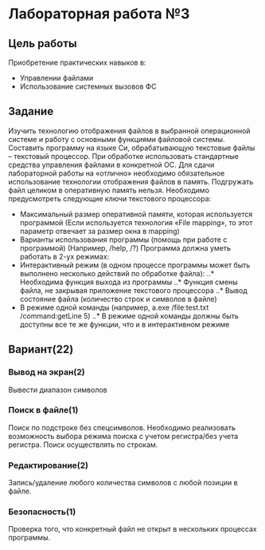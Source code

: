 # Лабораторная работа №3
## Цель работы
Приобретение практических навыков в:
* Управлении файлами
* Использование системных вызовов ФС

## Задание
Изучить технологию отображения файлов в выбранной операционной системе и
работу с основными функциями файловой системы. Составить программу на языке
Си, обрабатывающую текстовые файлы – текстовый процессор. При обработке
использовать стандартные средства управления файлами в конкретной ОС. Для
сдачи лабораторной работы на «отлично» необходимо обязательное использование
технологии отображения файлов в память. Подгружать файл целиком в оперативную
память нельзя. Необходимо предусмотреть следующие ключи текстового процессора:
* Максимальный размер оперативной памяти, которая используется программой
    (Если используется технология «File mapping», то этот параметр отвечает за
    размер окна в mapping)
* Варианты использования программы (помощь при работе с программой)
    (Например, /help, /?)
Программа должна уметь работать в 2-ух режимах:
* Интерактивный режим (в одном процессе программы может быть выполнено
    несколько действий по обработке файла):
    ..* Необходима функция выхода из программы
    ..* Функция смены файла, не закрывая приложение текстового процессора
    ..* Вывод состояние файла (количество строк и символов в файле)
* В режиме одной команды (например, a.exe /file:test.txt /command:getLine 5)
    ..* В режиме одной команды должны быть доступны все те же функции, что
        и в интерактивном режиме

## Вариант(22)
### Вывод на экран(2)
Вывести диапазон символов

### Поиск в файле(1)
Поиск по подстроке без спецсимволов. Необходимо реализовать возможность
выбора режима поиска с учетом регистра/без учета регистра. Поиск осуществлять по
строкам.

### Редактирование(2)
Запись/удаление любого количества символов с любой позиции в файле.

### Безопасность(1)
Проверка того, что конкретный файл не открыт в нескольких процессах
программы.
